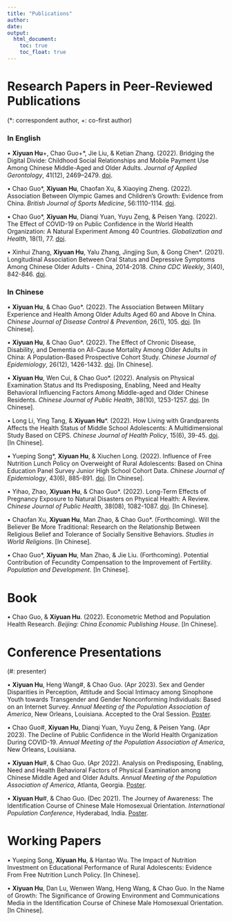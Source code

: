 ```yaml
---
title: "Publications"
author: 
date: 
output: 
  html_document:
    toc: true
    toc_float: true
---
```


# Research Papers in Peer-Reviewed Publications

(*: correspondent author, +: co-first author)

### In English

• **Xiyuan Hu**\+, Chao Guo\+\*, Jie Liu, & Ketian Zhang. (2022). Bridging the Digital Divide: Childhood Social Relationships and Mobile Payment Use Among Chinese Middle-Aged and Older Adults. *Journal of Applied                                        Gerontology*, 41(12), 2469–2479. [doi](https://journals.sagepub.com/doi/10.1177/07334648221117771).

• Chao Guo\*, **Xiyuan Hu**, Chaofan Xu, & Xiaoying Zheng. (2022).  Association Between Olympic Games and Children’s Growth: Evidence from China. *British Journal of Sports Medicine*, 56:1110-1114. [doi](https://bjsm.bmj.com/content/56/19/1110).

• Chao Guo\*, **Xiyuan Hu**, Dianqi Yuan, Yuyu Zeng, & Peisen Yang. (2022). The Effect of COVID-19 on Public Confidence in the World Health Organization: A Natural Experiment Among 40 Countries. *Globalization and Health*, 18(1), 77. [doi](https://globalizationandhealth.biomedcentral.com/articles/10.1186/s12992-022-00872-y).

• Xinhui Zhang, **Xiyuan Hu**, Yalu Zhang, Jingjing Sun, & Gong Chen\*. (2021). Longitudinal Association Between Oral Status and Depressive Symptoms Among Chinese Older Adults - China, 2014-2018. *China CDC Weekly*, 3(40), 842-846. [doi](https://weekly.chinacdc.cn/en/article/doi/10.46234/ccdcw2021.208).


### In Chinese

• **Xiyuan Hu**, & Chao Guo\*. (2022). The Association Between Military Experience and Health Among Older Adults Aged 60 and Above In China. *Chinese Journal of Disease Control & Prevention*, 26(1), 105. [doi](https://www.webofscience.com/wos/alldb/full-record/CSCD:7143465). [In Chinese].

• **Xiyuan Hu**, & Chao Guo\*. (2022). The Effect of Chronic Disease, Disability, and Dementia on All-Cause Mortality Among Older Adults in China: A Population-Based Prospective Cohort Study. *Chinese Journal of Epidemiology*, 26(12), 1426-1432. [doi](https://zhjbkz.ahmu.edu.cn/cn/article/doi/10.16462/j.cnki.zhjbkz.2022.12.011). [In Chinese].

• **Xiyuan Hu**, Wen Cui, & Chao Guo\*. (2022). Analysis on Physical Examination Status and Its Predisposing, Enabling, Need and Healty Behavioral Influencing Factors Among Middle-aged and Older Chinese Residents. *Chinese Journal of Public Health*, 38(10), 1253-1257. [doi](https://www.zgggws.com/cn/article/doi/10.11847/zgggws1136992). [In Chinese].

• Long Li, Ying Tang, & **Xiyuan Hu**\*. (2022). How Living with Grandparents Affects the Health Status of Middle School Adolescents: A Multidimensional Study Based on CEPS. *Chinese Journal of Health Policy*, 15(6), 39-45. [doi](https://www.webofscience.com/wos/alldb/full-record/CSCD:7278575). [In Chinese].

• Yueping Song\*, **Xiyuan Hu**, & Xiuchen Long. (2022). Influence of Free Nutrition Lunch Policy on Overweight of Rural Adolescents: Based on China Education Panel Survey Junior High School Cohort Data. *Chinese Journal of Epidemiology*, 43(6), 885-891. [doi](https://www.webofscience.com/wos/alldb/full-record/MEDLINE:35725346). [In Chinese].

• Yihao, Zhao, **Xiyuan Hu**, & Chao Guo\*. (2022). Long-Term Effects of Pregnancy Exposure to Natural Disasters on Physical Health: A Review. *Chinese Journal of Public Health*, 38(08), 1082-1087. [doi](https://www.zgggws.com/cn/article/doi/10.11847/zgggws1136302). [In Chinese].

• Chaofan Xu, **Xiyuan Hu**, Man Zhao, & Chao Guo\*. (Forthcoming). Will the Believer Be More Traditional: Research on the Relationship Between Religious Belief and Tolerance of Socially Sensitive Behaviors. *Studies in World Religions*. [In Chinese].

• Chao Guo\*, **Xiyuan Hu**, Man Zhao, & Jie Liu. (Forthcoming). Potential Contribution of Fecundity Compensation to the Improvement of Fertility. *Population and Development*. [In Chinese].

# Book

• Chao Guo, & **Xiyuan Hu**. (2022). Econometric Method and Population Health Research. *Beijing: China Economic Publishing House*. [In Chinese].

# Conference Presentations

(#: presenter)

• **Xiyuan Hu**, Heng Wang\#, & Chao Guo. (Apr 2023). Sex and Gender Disparities in Perception, Attitude and Social Intimacy among Sinophone Youth towards Transgender and Gender Nonconforming Individuals: Based on an Internet Survey. *Annual Meeting of the Population Association of America*, New Orleans, Louisiana. Accepted to the Oral Session. [Poster](/Publications/Poster-PAA2023.png). 

• Chao Guo\#, **Xiyuan Hu**, Dianqi Yuan, Yuyu Zeng, & Peisen Yang. (Apr 2023). The Decline of Public Confidence in the World Health Organization During COVID-19. *Annual Meeting of the Population Association of America*, New Orleans, Louisiana.

• **Xiyuan Hu**\#, & Chao Guo. (Apr 2022). Analysis on Predisposing, Enabling, Need and Health Behavioral Factors of Physical Examination among Chinese Middle Aged and Older Adults. *Annual Meeting of the Population Association of America*, Atlanta, Georgia. [Poster](/Publications/Poster-PAA.png).

• **Xiyuan Hu**\#, & Chao Guo. (Dec 2021). The Journey of Awareness: The Identification Course of Chinese Male Homosexual Orientation. *International Population Conference*, Hyderabad, India. [Poster](/Publications/Poster-IPC.png).

# Working Papers

• Yueping Song, **Xiyuan Hu**, & Hantao Wu. The Impact of Nutrition Investment on Educational Performance of Rural Adolescents: Evidence From Free Nutrition Lunch Policy.  [In Chinese].

• **Xiyuan Hu**, Dan Lu, Wenwen Wang, Heng Wang, & Chao Guo. In the Name of Growth: The Significance of Growing Environment and Communications Media in the Identification Course of Chinese Male Homosexual Orientation. [In Chinese].
